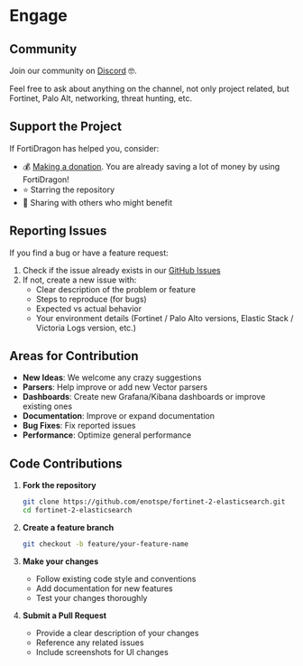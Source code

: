 # Engage

## Community

Join our community on [Discord](https://discord.gg/9qn4enV) 🤓.

Feel free to ask about anything on the channel, not only project related, but Fortinet, Palo Alt, networking, threat hunting, etc.

## Support the Project

If FortiDragon has helped you, consider:

- 💰 [Making a donation](https://www.paypal.com/paypalme/fortidragon). You are already saving a lot of money by using FortiDragon!
- ⭐ Starring the repository
- 📢 Sharing with others who might benefit

## Reporting Issues

If you find a bug or have a feature request:

1. Check if the issue already exists in our [GitHub Issues](https://github.com/enotspe/fortinet-2-elasticsearch/issues)
2. If not, create a new issue with:
   - Clear description of the problem or feature
   - Steps to reproduce (for bugs)
   - Expected vs actual behavior
   - Your environment details (Fortinet / Palo Alto versions, Elastic Stack / Victoria Logs version, etc.)


## Areas for Contribution

- **New Ideas**: We welcome any crazy suggestions
- **Parsers**: Help improve or add new Vector parsers
- **Dashboards**: Create new Grafana/Kibana dashboards or improve existing ones
- **Documentation**: Improve or expand documentation
- **Bug Fixes**: Fix reported issues
- **Performance**: Optimize general performance

## Code Contributions

1. **Fork the repository**
   ```bash
   git clone https://github.com/enotspe/fortinet-2-elasticsearch.git
   cd fortinet-2-elasticsearch
   ```

2. **Create a feature branch**
   ```bash
   git checkout -b feature/your-feature-name
   ```

3. **Make your changes**
    - Follow existing code style and conventions
    - Add documentation for new features
    - Test your changes thoroughly

4. **Submit a Pull Request**
    - Provide a clear description of your changes
    - Reference any related issues
    - Include screenshots for UI changes


